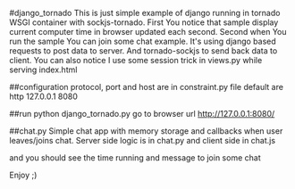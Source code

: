 #django_tornado
This is just simple example of django running in tornado WSGI container with sockjs-tornado.
First You notice that sample display current computer time in browser updated each second. 
Second when You run the sample You can join some chat example. It's using django based requests to post data to server. And tornado-sockjs to send back data to client. You can also notice I use some session trick in views.py while serving index.html

##configuration
protocol, port and host are in constraint.py file
default are http 127.0.0.1 8080

##run
python django_tornado.py
go to browser url http://127.0.0.1:8080/

##chat.py
Simple chat app with memory storage and callbacks when user leaves/joins chat.
Server side logic is in chat.py and client side in chat.js

and you should see the time running and message to join some chat

Enjoy ;)
